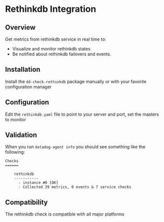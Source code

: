 # Rethinkdb Integration

## Overview

Get metrics from rethinkdb service in real time to:

* Visualize and monitor rethinkdb states
* Be notified about rethinkdb failovers and events.

## Installation

Install the `dd-check-rethinkdb` package manually or with your favorite configuration manager

## Configuration

Edit the `rethinkdb.yaml` file to point to your server and port, set the masters to monitor

## Validation

When you run `datadog-agent info` you should see something like the following:

    Checks
    ======

        rethinkdb
        -----------
          - instance #0 [OK]
          - Collected 39 metrics, 0 events & 7 service checks

## Compatibility

The rethinkdb check is compatible with all major platforms

